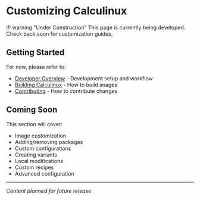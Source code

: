 # Customizing Calculinux

!!! warning "Under Construction"
    This page is currently being developed. Check back soon for customization guides.

## Getting Started

For now, please refer to:

- [Developer Overview](overview.md) - Development setup and workflow
- [Building Calculinux](building.md) - How to build images
- [Contributing](contributing.md) - How to contribute changes

## Coming Soon

This section will cover:

- Image customization
- Adding/removing packages
- Custom configurations
- Creating variants
- Local modifications
- Custom recipes
- Advanced configuration

---

*Content planned for future release*
